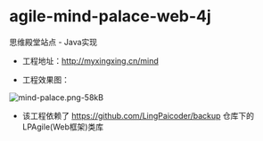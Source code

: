 # agile-mind-palace-web-4j
思维殿堂站点 - Java实现

+ 工程地址：http://myxingxing.cn/mind

+ 工程效果图：
 
 ![mind-palace.png-58kB][1]

+ 该工程依赖了 https://github.com/LingPaicoder/backup 仓库下的LPAgile(Web框架)类库


  [1]: http://static.zybuluo.com/LingPai/oi6ifu3og7e2lqj747gmsqtv/mind-palace.png
